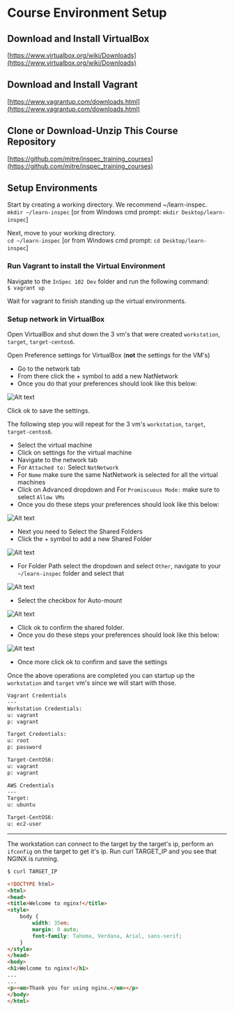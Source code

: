 #  Course Environment Setup
##  Download and Install VirtualBox
[https://www.virtualbox.org/wiki/Downloads](https://www.virtualbox.org/wiki/Downloads)

##  Download and Install Vagrant
[https://www.vagrantup.com/downloads.html](https://www.vagrantup.com/downloads.html)

##  Clone or Download-Unzip This Course Repository
[https://github.com/mitre/inspec_training_courses](https://github.com/mitre/inspec_training_courses)



##  Setup Environments
Start by creating a working directory. We recommend ~/learn-inspec.  
`mkdir ~/learn-inspec`  [or from Windows cmd prompt: `mkdir Desktop/learn-inspec`]

Next, move to your working directory.  
`cd ~/learn-inspec`  [or from Windows cmd prompt: `cd Desktop/learn-inspec`]

###  Run Vagrant to install the Virtual Environment
Navigate to the `InSpec 102 Dev` folder and run the following command:  
`$ vagrant up`

Wait for vagrant to finish standing up the virtual environments.

###  Setup network in VirtualBox
Open VirtualBox and shut down the 3 vm's that were created `workstation`, `target`, `target-centos6`.

Open Preference settings for VirtualBox (**not** the settings for the VM's)
- Go to the network tab
- From there click the + symbol to add a new NatNetwork
- Once you do that your preferences should look like this below:

![Alt text](/Create_NatNetwork.png)

Click ok to save the settings.

The following step you will repeat for the 3 vm's `workstation`, `target`, `target-centos6`.
 - Select the virtual machine
 - Click on settings for the virtual machine
 - Navigate to the network tab
 - For `Attached to:` Select `NatNetwork`
 - For `Name` make sure the same NatNetwork is selected for all the virtual machines
 - Click on Advanced dropdown and For `Promiscuous Mode:` make sure to select `Allow VMs`
 - Once you do these steps your preferences should look like this below:

![Alt text](/NatNetwork_VM_Setup.png)

 - Next you need to Select the Shared Folders
 - Click the + symbol to add a new Shared Folder

![Alt text](/Add_Shared_Folder.png)

 - For Folder Path select the dropdown and select `Other`, navigate to your `~/learn-inspec` folder and select that

![Alt text](/Select_Shared_Folder.png)

 - Select the checkbox for Auto-mount

![Alt text](/Configure_Shared_Folder.png)

 - Click ok to confirm the shared folder.
 - Once you do these steps your preferences should look like this below:

![Alt text](/Final_Shared_Folder.png)

 - Once more click ok to confirm and save the settings




Once the above operations are completed you can startup up the `workstation` and `target` vm's since we will start with those.

```bash
Vagrant Credentials
---
Workstation Credentials:  
u: vagrant  
p: vagrant

Target Credentials:  
u: root  
p: password

Target-CentOS6:  
u: vagrant  
p: vagrant

AWS Credentials
---
Target:  
u: ubuntu

Target-CentOS6:  
u: ec2-user
```

---
The workstation can connect to the target by the target's ip, perform an `ifconfig` on the target to get it's ip. Run curl TARGET_IP and you see that NGINX is running.

```html
$ curl TARGET_IP

<!DOCTYPE html>
<html>
<head>
<title>Welcome to nginx!</title>
<style>
    body {
        width: 35em;
        margin: 0 auto;
        font-family: Tahoma, Verdana, Arial, sans-serif;
    }
</style>
</head>
<body>
<h1>Welcome to nginx!</h1>
...
...
<p><em>Thank you for using nginx.</em></p>
</body>
</html>
```

